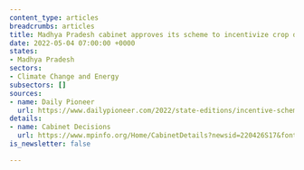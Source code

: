 ```yaml
---
content_type: articles
breadcrumbs: articles
title: Madhya Pradesh cabinet approves its scheme to incentivize crop diversification
date: 2022-05-04 07:00:00 +0000
states:
- Madhya Pradesh
sectors:
- Climate Change and Energy
subsectors: []
sources:
- name: Daily Pioneer
  url: https://www.dailypioneer.com/2022/state-editions/incentive-scheme-for-mp-crop-diversification.html
details:
- name: Cabinet Decisions
  url: https://www.mpinfo.org/Home/CabinetDetails?newsid=220426S17&fontname=Mangal&LocID=32&pubdate=04/26/2022
is_newsletter: false

---
```

